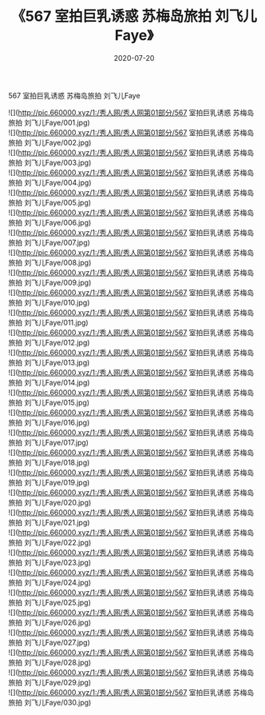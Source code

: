 ﻿---
layout: post
title:  《567 室拍巨乳诱惑 苏梅岛旅拍 刘飞儿Faye》
date:   2020-07-20
img: http://pic.660000.xyz/1:/秀人网/秀人网第01部分/567 室拍巨乳诱惑 苏梅岛旅拍 刘飞儿Faye/000.jpg
categories: [美女, 清纯, 唯美]
---

567 室拍巨乳诱惑 苏梅岛旅拍 刘飞儿Faye

  ![](http://pic.660000.xyz/1:/秀人网/秀人网第01部分/567 室拍巨乳诱惑 苏梅岛旅拍 刘飞儿Faye/001.jpg) <br> ![](http://pic.660000.xyz/1:/秀人网/秀人网第01部分/567 室拍巨乳诱惑 苏梅岛旅拍 刘飞儿Faye/002.jpg) <br> ![](http://pic.660000.xyz/1:/秀人网/秀人网第01部分/567 室拍巨乳诱惑 苏梅岛旅拍 刘飞儿Faye/003.jpg) <br> ![](http://pic.660000.xyz/1:/秀人网/秀人网第01部分/567 室拍巨乳诱惑 苏梅岛旅拍 刘飞儿Faye/004.jpg) <br> ![](http://pic.660000.xyz/1:/秀人网/秀人网第01部分/567 室拍巨乳诱惑 苏梅岛旅拍 刘飞儿Faye/005.jpg) <br> ![](http://pic.660000.xyz/1:/秀人网/秀人网第01部分/567 室拍巨乳诱惑 苏梅岛旅拍 刘飞儿Faye/006.jpg) <br> ![](http://pic.660000.xyz/1:/秀人网/秀人网第01部分/567 室拍巨乳诱惑 苏梅岛旅拍 刘飞儿Faye/007.jpg) <br> ![](http://pic.660000.xyz/1:/秀人网/秀人网第01部分/567 室拍巨乳诱惑 苏梅岛旅拍 刘飞儿Faye/008.jpg) <br> ![](http://pic.660000.xyz/1:/秀人网/秀人网第01部分/567 室拍巨乳诱惑 苏梅岛旅拍 刘飞儿Faye/009.jpg) <br> ![](http://pic.660000.xyz/1:/秀人网/秀人网第01部分/567 室拍巨乳诱惑 苏梅岛旅拍 刘飞儿Faye/010.jpg) <br> ![](http://pic.660000.xyz/1:/秀人网/秀人网第01部分/567 室拍巨乳诱惑 苏梅岛旅拍 刘飞儿Faye/011.jpg) <br> ![](http://pic.660000.xyz/1:/秀人网/秀人网第01部分/567 室拍巨乳诱惑 苏梅岛旅拍 刘飞儿Faye/012.jpg) <br> ![](http://pic.660000.xyz/1:/秀人网/秀人网第01部分/567 室拍巨乳诱惑 苏梅岛旅拍 刘飞儿Faye/013.jpg) <br> ![](http://pic.660000.xyz/1:/秀人网/秀人网第01部分/567 室拍巨乳诱惑 苏梅岛旅拍 刘飞儿Faye/014.jpg) <br> ![](http://pic.660000.xyz/1:/秀人网/秀人网第01部分/567 室拍巨乳诱惑 苏梅岛旅拍 刘飞儿Faye/015.jpg) <br> ![](http://pic.660000.xyz/1:/秀人网/秀人网第01部分/567 室拍巨乳诱惑 苏梅岛旅拍 刘飞儿Faye/016.jpg) <br> ![](http://pic.660000.xyz/1:/秀人网/秀人网第01部分/567 室拍巨乳诱惑 苏梅岛旅拍 刘飞儿Faye/017.jpg) <br> ![](http://pic.660000.xyz/1:/秀人网/秀人网第01部分/567 室拍巨乳诱惑 苏梅岛旅拍 刘飞儿Faye/018.jpg) <br> ![](http://pic.660000.xyz/1:/秀人网/秀人网第01部分/567 室拍巨乳诱惑 苏梅岛旅拍 刘飞儿Faye/019.jpg) <br> ![](http://pic.660000.xyz/1:/秀人网/秀人网第01部分/567 室拍巨乳诱惑 苏梅岛旅拍 刘飞儿Faye/020.jpg) <br> ![](http://pic.660000.xyz/1:/秀人网/秀人网第01部分/567 室拍巨乳诱惑 苏梅岛旅拍 刘飞儿Faye/021.jpg) <br> ![](http://pic.660000.xyz/1:/秀人网/秀人网第01部分/567 室拍巨乳诱惑 苏梅岛旅拍 刘飞儿Faye/022.jpg) <br> ![](http://pic.660000.xyz/1:/秀人网/秀人网第01部分/567 室拍巨乳诱惑 苏梅岛旅拍 刘飞儿Faye/023.jpg) <br> ![](http://pic.660000.xyz/1:/秀人网/秀人网第01部分/567 室拍巨乳诱惑 苏梅岛旅拍 刘飞儿Faye/024.jpg) <br> ![](http://pic.660000.xyz/1:/秀人网/秀人网第01部分/567 室拍巨乳诱惑 苏梅岛旅拍 刘飞儿Faye/025.jpg) <br> ![](http://pic.660000.xyz/1:/秀人网/秀人网第01部分/567 室拍巨乳诱惑 苏梅岛旅拍 刘飞儿Faye/026.jpg) <br> ![](http://pic.660000.xyz/1:/秀人网/秀人网第01部分/567 室拍巨乳诱惑 苏梅岛旅拍 刘飞儿Faye/027.jpg) <br> ![](http://pic.660000.xyz/1:/秀人网/秀人网第01部分/567 室拍巨乳诱惑 苏梅岛旅拍 刘飞儿Faye/028.jpg) <br> ![](http://pic.660000.xyz/1:/秀人网/秀人网第01部分/567 室拍巨乳诱惑 苏梅岛旅拍 刘飞儿Faye/029.jpg) <br> ![](http://pic.660000.xyz/1:/秀人网/秀人网第01部分/567 室拍巨乳诱惑 苏梅岛旅拍 刘飞儿Faye/030.jpg) <br>